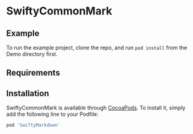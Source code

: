 # SwiftyCommonMark

## Example

To run the example project, clone the repo, and run `pod install` from the Demo directory first.

## Requirements

## Installation

SwiftyCommonMark is available through [CocoaPods](https://cocoapods.org). To install
it, simply add the following line to your Podfile:

```ruby
pod 'SwiftyMarkdown'
```
